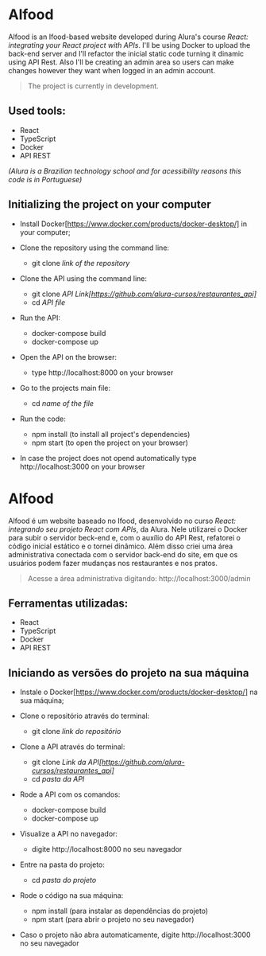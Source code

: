 # Alfood

Alfood is an Ifood-based website developed during Alura's course *React: integrating your React project with APIs*. I'll be using Docker to upload the back-end server and I'll refactor the inicial static code turning it dinamic using API Rest. Also I'll be creating an admin area so users can make changes however they want when logged in an admin account.

> The project is currently in development.

## Used tools:

* React
* TypeScript
* Docker
* API REST

*(Alura is a Brazilian technology school and for acessibility reasons this code is in Portuguese)*

## Initializing the project on your computer

- Install Docker[https://www.docker.com/products/docker-desktop/] in your computer;

- Clone the repository using the command line:
    - git clone *link of the repository*

- Clone the API using the command line:
    - git clone *API Link[https://github.com/alura-cursos/restaurantes_api]*
    - cd *API file*

- Run the API:
    - docker-compose build
    - docker-compose up

- Open the API on the browser:
   - type http://localhost:8000 on your browser
 
- Go to the projects main file:
    - cd *name of the file*
 
- Run the code:
    - npm install (to install all project's dependencies)
    - npm start (to open the project on your browser)
 
* In case the project does not opend automatically type http://localhost:3000 on your browser

#

# Alfood

Alfood é um website baseado no Ifood, desenvolvido no curso *React: integrando seu projeto React com APIs*, da Alura. Nele utilizarei o Docker para subir o servidor beck-end e, com o auxílio do API Rest, refatorei o código inicial estático e o tornei dinâmico. Além disso criei uma área administrativa conectada com o servidor back-end do site, em que os usuários podem fazer mudanças nos restaurantes e nos pratos.

> Acesse a área administrativa digitando: http://localhost:3000/admin

## Ferramentas utilizadas:

* React
* TypeScript
* Docker
* API REST

## Iniciando as versões do projeto na sua máquina

- Instale o Docker[https://www.docker.com/products/docker-desktop/] na sua máquina;

- Clone o repositório através do terminal:
    - git clone *link do repositório*
 
- Clone a API através do terminal:
    - git clone *Link da API[https://github.com/alura-cursos/restaurantes_api]*
    - cd *pasta da API*
  
- Rode a API com os comandos:
    - docker-compose build
    - docker-compose up

- Visualize a API no navegador:
   - digite http://localhost:8000 no seu navegador
 
- Entre na pasta do projeto:
    - cd *pasta do projeto*
 
- Rode o código na sua máquina:
    - npm install (para instalar as dependências do projeto)
    - npm start (para abrir o projeto no seu navegador)
 
* Caso o projeto não abra automaticamente, digite http://localhost:3000 no seu navegador
